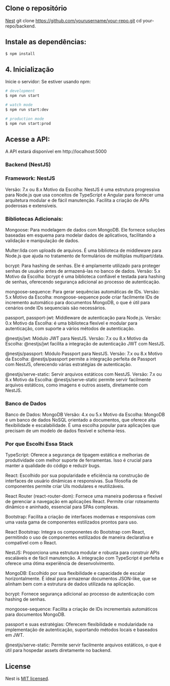 
## Clone o repositório

[Nest](https://github.com/yourusername/your-repo.git) git clone https://github.com/yourusername/your-repo.git
cd your-repo/backend.

## Instale as dependências:

```bash
$ npm install
```

## 4. Inicialização

Inicie o servidor:
Se estiver usando npm:

```bash
# development
$ npm run start

# watch mode
$ npm run start:dev

# production mode
$ npm run start:prod
```
## Acesse a API:

A API estará disponível em http://localhost:5000


### Backend (NestJS)

### Framework: NestJS

Versão: 7.x ou 8.x
Motivo da Escolha: NestJS é uma estrutura progressiva para Node.js que usa conceitos de TypeScript e Angular para fornecer uma arquitetura modular e de fácil manutenção. Facilita a criação de APIs poderosas e extensíveis.

### Bibliotecas Adicionais:

Mongoose: Para modelagem de dados com MongoDB. Ele fornece soluções baseadas em esquema para modelar dados de aplicativos, facilitando a validação e manipulação de dados.

Multer:lida com uploads de arquivos. É uma biblioteca de middleware para Node.js que ajuda no tratamento de formulários de múltiplas multipart/data.

bcrypt: Para hashing de senhas. Ele é amplamente utilizado para proteger senhas de usuário antes de armazená-las no banco de dados.
Versão: 5.x
Motivo da Escolha: bcrypt é uma biblioteca confiável e testada para hashing de senhas, oferecendo segurança adicional ao processo de autenticação.

mongoose-sequence: Para gerar sequências automáticas de IDs.
Versão: 5.x
Motivo da Escolha: mongoose-sequence pode criar facilmente IDs de incremento automático para documentos MongoDB, o que é útil para cenários onde IDs sequenciais são necessários.

passport, passport-jwt: Middleware de autenticação para Node.js.
Versão: 0.x
Motivo da Escolha: é uma biblioteca flexível e modular para autenticação, com suporte a vários métodos de autenticação.

@nestjs/jwt: Módulo JWT para NestJS.
Versão: 7.x ou 8.x
Motivo da Escolha: @nestjs/jwt facilita a integração de autenticação JWT com NestJS.

@nestjs/passport: Módulo Passport para NestJS.
Versão: 7.x ou 8.x
Motivo da Escolha: @nestjs/passport permite a integração perfeita de Passport com NestJS, oferecendo várias estratégias de autenticação.

@nestjs/serve-static: Servir arquivos estáticos com NestJS.
Versão: 7.x ou 8.x
Motivo da Escolha: @nestjs/serve-static permite servir facilmente arquivos estáticos, como imagens e outros assets, diretamente com NestJS.

### Banco de Dados
Banco de Dados: MongoDB
Versão: 4.x ou 5.x
Motivo da Escolha: MongoDB é um banco de dados NoSQL orientado a documentos, que oferece alta flexibilidade e escalabilidade. É uma escolha popular para aplicações que precisam de um modelo de dados flexível e schema-less.


### Por que Escolhi Essa Stack

TypeScript: Oferece a segurança de tipagem estática e melhorias de produtividade com melhor suporte de ferramentas. Isso é crucial para manter a qualidade do código e reduzir bugs.

React: Escolhido por sua popularidade e eficiência na construção de interfaces de usuário dinâmicas e responsivas. Sua filosofia de componentes permite criar UIs modulares e reutilizáveis.

React Router (react-router-dom): Fornece uma maneira poderosa e flexível de gerenciar a navegação em aplicações React. Permite criar roteamento dinâmico e aninhado, essencial para SPAs complexas.

Bootstrap: Facilita a criação de interfaces modernas e responsivas com uma vasta gama de componentes estilizados prontos para uso.

React Bootstrap: Integra os componentes do Bootstrap com React, permitindo o uso de componentes estilizados de maneira declarativa e compatível com o React.

NestJS: Proporciona uma estrutura modular e robusta para construir APIs escaláveis e de fácil manutenção. A integração com TypeScript é perfeita e oferece uma ótima experiência de desenvolvimento.

MongoDB: Escolhido por sua flexibilidade e capacidade de escalar horizontalmente. É ideal para armazenar documentos JSON-like, que se alinham bem com a estrutura de dados utilizada na aplicação.

bcrypt: Fornece segurança adicional ao processo de autenticação com hashing de senhas.

mongoose-sequence: Facilita a criação de IDs incrementais automáticos para documentos MongoDB.

passport e suas estratégias: Oferecem flexibilidade e modularidade na implementação de autenticação, suportando métodos locais e baseados em JWT.

@nestjs/serve-static: Permite servir facilmente arquivos estáticos, o que é útil para hospedar assets diretamente no backend.




## License

Nest is [MIT licensed](LICENSE).
